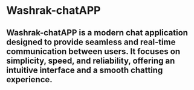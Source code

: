 # Washrak-chatAPP

## Washrak-chatAPP is a modern chat application designed to provide seamless and real-time communication between users. It focuses on simplicity, speed, and reliability, offering an intuitive interface and a smooth chatting experience.
